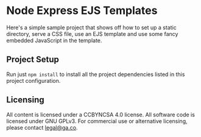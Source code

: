 # Node Express EJS Templates

Here's a simple sample project that shows off how to set up a static directory,
serve a CSS file, use an EJS template and use some fancy embedded JavaScript in
the template.

## Project Setup

Run just `npm install` to install all the project dependencies listed
in this project configuration.

## Licensing
All content is licensed under a CC­BY­NC­SA 4.0 license.
All software code is licensed under GNU GPLv3. For commercial use or alternative licensing, please contact legal@ga.co.

